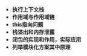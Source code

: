  - **执行上下文栈**
 - **作用域与作用域链**
 - **this指向问题**
 - **栈溢出和内存泄露**
 - **闭包的实现和作用，实际应用**
 - **列举模块化方案其中原理**